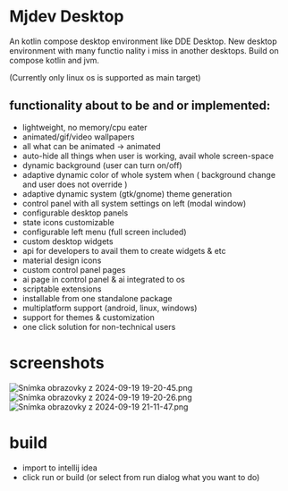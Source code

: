 # Mjdev Desktop

An kotlin compose desktop environment like DDE Desktop.
New desktop environment with many functio
nality i miss in another desktops.
Build on compose kotlin and jvm.

(Currently only linux os is supported as main target)

## functionality about to be and or implemented:

- lightweight, no memory/cpu eater
- animated/gif/video wallpapers
- all what can be animated -> animated
- auto-hide all things when user is working, avail whole screen-space
- dynamic background (user can turn on/off)
- adaptive dynamic color of whole system when ( background change and user does not override )
- adaptive dynamic system (gtk/gnome) theme generation
- control panel with all system settings on left (modal window)
- configurable desktop panels
- state icons customizable
- configurable left menu (full screen included)
- custom desktop widgets
- api for developers to avail them to create widgets & etc
- material design icons
- custom control panel pages
- ai page in control panel & ai integrated to os
- scriptable extensions
- installable from one standalone package
- multiplatform support (android, linux, windows)
- support for themes & customization
- one click solution for non-technical users

# screenshots

![Snímka obrazovky z 2024-09-19 19-20-45.png](screenshots/Sn%C3%ADmka%20obrazovky%20z%202024-09-19%2019-20-45.png)
![Snímka obrazovky z 2024-09-19 19-20-26.png](screenshots/Sn%C3%ADmka%20obrazovky%20z%202024-09-19%2019-20-26.png)
![Snímka obrazovky z 2024-09-19 21-11-47.png](screenshots/Sn%C3%ADmka%20obrazovky%20z%202024-09-19%2021-11-47.png)

# build

- import to intellij idea
- click run or build (or select from run dialog what you want to do)
